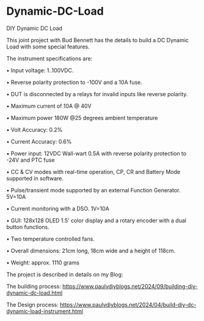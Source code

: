 # Dynamic-DC-Load
DIY Dynamic DC Load

This joint project with Bud Bennett has the details to build a DC Dynamic Load with some special features.

The instrument specifications are:
  
  • Input voltage: 1..100VDC.
  
  • Reverse polarity protection to -100V and a 10A fuse.
  
  • DUT is disconnected by a relays for invalid inputs like reverse polarity.
  
  • Maximum current of 10A @ 40V
  
  • Maximum power 180W @25 degrees ambient temperature
  
  • Volt Accuracy: 0.2%
  
  • Current Accuracy: 0.6%
  
  • Power input: 12VDC Wall-wart 0.5A with reverse polarity protection to -24V and PTC fuse
  
  • CC & CV modes with real-time operation, CP, CR and Battery Mode supported in software.
  
  • Pulse/transient mode supported by an external Function Generator. 5V=10A
  
  • Current monitoring with a DSO. 1V=10A
  
  • GUI: 128x128 OLED 1.5' color display and a rotary encoder with a dual button functions.
  
  • Two temperature controlled fans.
  
  • Overall dimensions: 21cm long, 18cm wide and a height of 118cm.
  
  • Weight: approx. 1110 grams
  

The project is described in details on my Blog:

The building process: https://www.paulvdiyblogs.net/2024/09/building-diy-dynamic-dc-load.html

The Design process: https://www.paulvdiyblogs.net/2024/04/build-diy-dc-dynamic-load-instrument.html


